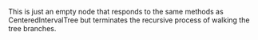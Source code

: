 This is just an empty node that responds to the same methods as CenteredIntervalTree but terminates the recursive process of walking the tree branches.  